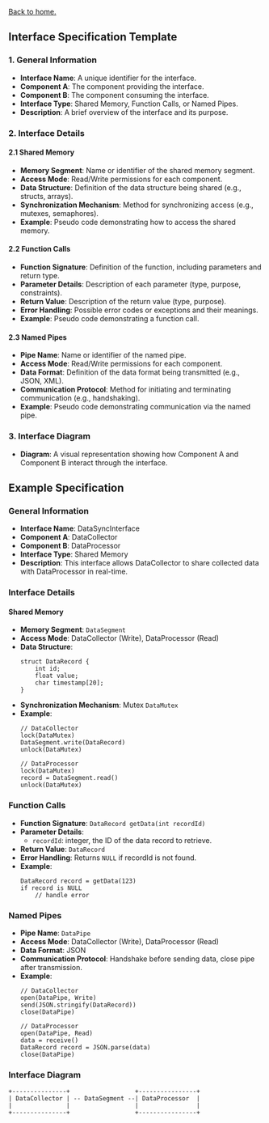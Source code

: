 [Back to home.](./README.md)

## Interface Specification Template

### 1. General Information
- **Interface Name**: A unique identifier for the interface.
- **Component A**: The component providing the interface.
- **Component B**: The component consuming the interface.
- **Interface Type**: Shared Memory, Function Calls, or Named Pipes.
- **Description**: A brief overview of the interface and its purpose.

### 2. Interface Details

#### 2.1 Shared Memory
- **Memory Segment**: Name or identifier of the shared memory segment.
- **Access Mode**: Read/Write permissions for each component.
- **Data Structure**: Definition of the data structure being shared (e.g., structs, arrays).
- **Synchronization Mechanism**: Method for synchronizing access (e.g., mutexes, semaphores).
- **Example**: Pseudo code demonstrating how to access the shared memory.

#### 2.2 Function Calls
- **Function Signature**: Definition of the function, including parameters and return type.
- **Parameter Details**: Description of each parameter (type, purpose, constraints).
- **Return Value**: Description of the return value (type, purpose).
- **Error Handling**: Possible error codes or exceptions and their meanings.
- **Example**: Pseudo code demonstrating a function call.

#### 2.3 Named Pipes
- **Pipe Name**: Name or identifier of the named pipe.
- **Access Mode**: Read/Write permissions for each component.
- **Data Format**: Definition of the data format being transmitted (e.g., JSON, XML).
- **Communication Protocol**: Method for initiating and terminating communication (e.g., handshaking).
- **Example**: Pseudo code demonstrating communication via the named pipe.

### 3. Interface Diagram
- **Diagram**: A visual representation showing how Component A and Component B interact through the interface.

## Example Specification

### General Information
- **Interface Name**: DataSyncInterface
- **Component A**: DataCollector
- **Component B**: DataProcessor
- **Interface Type**: Shared Memory
- **Description**: This interface allows DataCollector to share collected data with DataProcessor in real-time.

### Interface Details

#### Shared Memory
- **Memory Segment**: `DataSegment`
- **Access Mode**: DataCollector (Write), DataProcessor (Read)
- **Data Structure**:
  ```pseudo
  struct DataRecord {
      int id;
      float value;
      char timestamp[20];
  }
  ```
- **Synchronization Mechanism**: Mutex `DataMutex`
- **Example**:
  ```pseudo
  // DataCollector
  lock(DataMutex)
  DataSegment.write(DataRecord)
  unlock(DataMutex)

  // DataProcessor
  lock(DataMutex)
  record = DataSegment.read()
  unlock(DataMutex)
  ```

### Function Calls
- **Function Signature**: `DataRecord getData(int recordId)`
- **Parameter Details**:
  - `recordId`: integer, the ID of the data record to retrieve.
- **Return Value**: `DataRecord`
- **Error Handling**: Returns `NULL` if recordId is not found.
- **Example**:
  ```pseudo
  DataRecord record = getData(123)
  if record is NULL
      // handle error
  ```

### Named Pipes
- **Pipe Name**: `DataPipe`
- **Access Mode**: DataCollector (Write), DataProcessor (Read)
- **Data Format**: JSON
- **Communication Protocol**: Handshake before sending data, close pipe after transmission.
- **Example**:
  ```pseudo
  // DataCollector
  open(DataPipe, Write)
  send(JSON.stringify(DataRecord))
  close(DataPipe)

  // DataProcessor
  open(DataPipe, Read)
  data = receive()
  DataRecord record = JSON.parse(data)
  close(DataPipe)
  ```

### Interface Diagram
```
+---------------+                  +----------------+
| DataCollector | -- DataSegment --| DataProcessor  |
|               |                  |                |
+---------------+                  +----------------+
```
